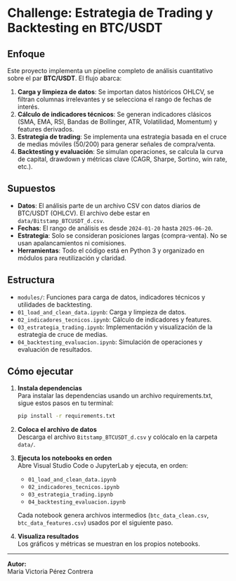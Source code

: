 # Challenge: Estrategia de Trading y Backtesting en BTC/USDT

## Enfoque

Este proyecto implementa un pipeline completo de análisis cuantitativo sobre el par **BTC/USDT**. El flujo abarca:

1. **Carga y limpieza de datos**: Se importan datos históricos OHLCV, se filtran columnas irrelevantes y se selecciona el rango de fechas de interés.
2. **Cálculo de indicadores técnicos**: Se generan indicadores clásicos (SMA, EMA, RSI, Bandas de Bollinger, ATR, Volatilidad, Momentum) y features derivados.
3. **Estrategia de trading**: Se implementa una estrategia basada en el cruce de medias móviles (50/200) para generar señales de compra/venta.
4. **Backtesting y evaluación**: Se simulan operaciones, se calcula la curva de capital, drawdown y métricas clave (CAGR, Sharpe, Sortino, win rate, etc.).

## Supuestos

- **Datos**: El análisis parte de un archivo CSV con datos diarios de BTC/USDT (OHLCV). El archivo debe estar en `data/Bitstamp_BTCUSDT_d.csv`.
- **Fechas**: El rango de análisis es desde `2024-01-20` hasta `2025-06-20`.
- **Estrategia**: Solo se consideran posiciones largas (compra-venta). No se usan apalancamientos ni comisiones.
- **Herramientas**: Todo el código está en Python 3 y organizado en módulos para reutilización y claridad.

## Estructura

- `modules/`: Funciones para carga de datos, indicadores técnicos y utilidades de backtesting.
- `01_load_and_clean_data.ipynb`: Carga y limpieza de datos.
- `02_indicadores_tecnicos.ipynb`: Cálculo de indicadores y features.
- `03_estrategia_trading.ipynb`: Implementación y visualización de la estrategia de cruce de medias.
- `04_backtesting_evaluacion.ipynb`: Simulación de operaciones y evaluación de resultados.

## Cómo ejecutar

1. **Instala dependencias**  
   Para instalar las dependencias usando un archivo requirements.txt, sigue estos pasos en tu terminal:
   ```bash
   pip install -r requirements.txt
   ```

2. **Coloca el archivo de datos**  
   Descarga el archivo `Bitstamp_BTCUSDT_d.csv` y colócalo en la carpeta `data/`.

3. **Ejecuta los notebooks en orden**  
   Abre Visual Studio Code o JupyterLab y ejecuta, en orden:
   - `01_load_and_clean_data.ipynb`
   - `02_indicadores_tecnicos.ipynb`
   - `03_estrategia_trading.ipynb`
   - `04_backtesting_evaluacion.ipynb`

   Cada notebook genera archivos intermedios (`btc_data_clean.csv`, `btc_data_features.csv`) usados por el siguiente paso.

4. **Visualiza resultados**  
   Los gráficos y métricas se muestran en los propios notebooks.

---

**Autor:**  
Maria Victoria Pérez Contrera

